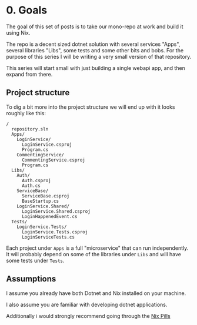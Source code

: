 # 0. Goals

The goal of this set of posts is to take our mono-repo at work and build it using Nix.

The repo is a decent sized dotnet solution with several services "Apps", several libraries "Libs", some tests 
and some other bits and bobs. For the purpose of this series I will be writing a very small version of that repository.

This series will start small with just building a single webapi app, and then expand from there. 

## Project structure
To dig a bit more into the project structure we will end up with it looks roughly like this:
```text
/
  repository.sln
  Apps/
    LoginService/
      LoginService.csproj
      Program.cs
    CommentingService/
      CommentingService.csproj
      Program.cs
  Libs/
    Auth/
      Auth.csproj
      Auth.cs
    ServiceBase/
      ServiceBase.csproj
      BaseStartup.cs
    LoginService.Shared/
      LoginService.Shared.csproj
      LoginHappenedEvent.cs
  Tests/
    LoginService.Tests/
      LoginService.Tests.csproj
      LoginServiceTests.cs
```

Each project under `Apps` is a full "microservice" that can run independently. It will probably depend
on some of the libraries under `Libs` and will have some tests under `Tests`.

## Assumptions
I assume you already have both Dotnet and Nix installed on your machine.

I also assume you are familiar with developing dotnet applications. 

Additionally i would strongly recommend going through the [Nix Pills](https://nixos.org/guides/nix-pills/)